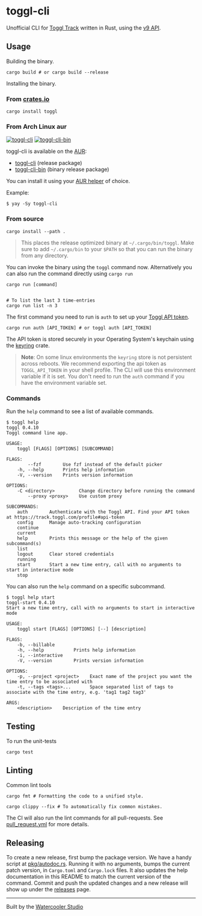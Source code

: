 # toggl-cli

Unofficial CLI for [Toggl Track](https://toggl.com/track/) written in Rust, using the [v9 API](https://developers.track.toggl.com/docs/).

## Usage

Building the binary.

```shell
cargo build # or cargo build --release
```

Installing the binary.

### From [crates.io](https://crates.io/crates/toggl)

```shell
cargo install toggl
```

### From Arch Linux aur
[![toggl-cli](https://img.shields.io/aur/version/toggl-cli?label=toggl-cli)](https://aur.archlinux.org/packages/toggl-cli/)
[![toggl-cli-bin](https://img.shields.io/aur/version/toggl-cli-bin?label=toggl-cli-bin)](https://aur.archlinux.org/packages/toggl-cli-bin/)

toggl-cli is available on the [AUR](https://wiki.archlinux.org/index.php/Arch_User_Repository):
- [toggl-cli](https://aur.archlinux.org/packages/toggl-cli/) (release package)
- [toggl-cli-bin](https://aur.archlinux.org/packages/toggl-cli-bin/) (binary release package)

You can install it using your [AUR helper](https://wiki.archlinux.org/index.php/AUR_helpers) of choice.

Example:
```shell
$ yay -Sy toggl-cli
```

### From source

```shell
cargo install --path .
```

> This places the release optimized binary at `~/.cargo/bin/toggl`. Make sure to add `~/.cargo/bin` to your `$PATH` so that you can run the binary from any directory.

You can invoke the binary using the `toggl` command now. Alternatively you can also run the command directly using `cargo run`

```shell
cargo run [command]


# To list the last 3 time-entries
cargo run list -n 3
```

The first command you need to run is `auth` to set up your [Toggl API token](https://support.toggl.com/en/articles/3116844-where-is-my-api-token-located).

```shell
cargo run auth [API_TOKEN] # or toggl auth [API_TOKEN]
```

The API token is stored securely in your Operating System's keychain using the [keyring](https://crates.io/crates/keyring) crate.

> **Note**: On some linux environments the `keyring` store is not persistent
> across reboots. We recommend exporting the api token as `TOGGL_API_TOKEN`
> in your shell profile. The CLI will use this environment variable if it is
> set. You don't need to run the `auth` command if you have the environment
> variable set.

### Commands

Run the `help` command to see a list of available commands.

```shell
$ toggl help
toggl 0.4.10
Toggl command line app.

USAGE:
    toggl [FLAGS] [OPTIONS] [SUBCOMMAND]

FLAGS:
        --fzf        Use fzf instead of the default picker
    -h, --help       Prints help information
    -V, --version    Prints version information

OPTIONS:
    -C <directory>         Change directory before running the command
        --proxy <proxy>    Use custom proxy

SUBCOMMANDS:
    auth        Authenticate with the Toggl API. Find your API token at https://track.toggl.com/profile#api-token
    config      Manage auto-tracking configuration
    continue
    current
    help        Prints this message or the help of the given subcommand(s)
    list
    logout      Clear stored credentials
    running
    start       Start a new time entry, call with no arguments to start in interactive mode
    stop

```

You can also run the `help` command on a specific subcommand.

```shell
$ toggl help start
toggl-start 0.4.10
Start a new time entry, call with no arguments to start in interactive mode

USAGE:
    toggl start [FLAGS] [OPTIONS] [--] [description]

FLAGS:
    -b, --billable
    -h, --help           Prints help information
    -i, --interactive
    -V, --version        Prints version information

OPTIONS:
    -p, --project <project>    Exact name of the project you want the time entry to be associated with
    -t, --tags <tags>...       Space separated list of tags to associate with the time entry, e.g. 'tag1 tag2 tag3'

ARGS:
    <description>    Description of the time entry

```

## Testing

To run the unit-tests

```shell
cargo test
```

## Linting

Common lint tools

```shell
cargo fmt # Formatting the code to a unified style.

cargo clippy --fix # To automatically fix common mistakes.
```

The CI will also run the lint commands for all pull-requests.
See [pull_request.yml](.github/workflows/pull_request.yml) for more details.

## Releasing

To create a new release, first bump the package version.
We have a handy script at [pkg/autodoc.rs](pkg/autodoc.rs).
Running it with no arguments, bumps the current patch version, in `Cargo.toml`
and `Cargo.lock` files.
It also updates the help documentation in this README to match the current
version of the command.
Commit and push the updated changes and a new release will show up under the
[releases](https://github.com/watercooler-labs/toggl-cli/releases) page.

---

Built by the [Watercooler Studio](https://watercooler.studio/)
